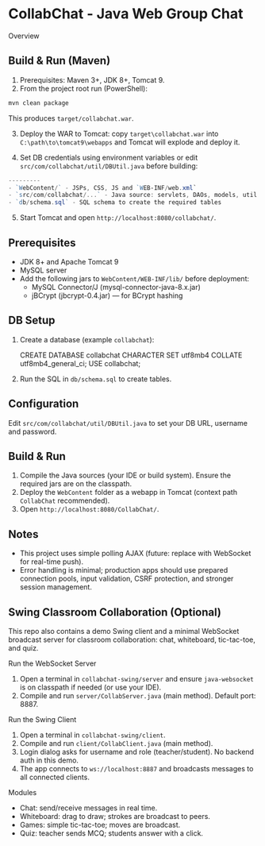 CollabChat - Java Web Group Chat
================================

Overview

Build & Run (Maven)
-------------------
1. Prerequisites: Maven 3+, JDK 8+, Tomcat 9.
2. From the project root run (PowerShell):

```powershell
mvn clean package
```

This produces `target/collabchat.war`.

3. Deploy the WAR to Tomcat: copy `target\collabchat.war` into `C:\path\to\tomcat9\webapps` and Tomcat will explode and deploy it.

4. Set DB credentials using environment variables or edit `src/com/collabchat/util/DBUtil.java` before building:

```powershell
---------
- `WebContent/` - JSPs, CSS, JS and `WEB-INF/web.xml`
- `src/com/collabchat/...` - Java source: servlets, DAOs, models, util
- `db/schema.sql` - SQL schema to create the required tables
```

5. Start Tomcat and open `http://localhost:8080/collabchat/`.

Prerequisites
-------------
- JDK 8+ and Apache Tomcat 9
- MySQL server
- Add the following jars to `WebContent/WEB-INF/lib/` before deployment:
  - MySQL Connector/J (mysql-connector-java-8.x.jar)
  - jBCrypt (jbcrypt-0.4.jar) — for BCrypt hashing

DB Setup
--------
1. Create a database (example `collabchat`):

   CREATE DATABASE collabchat CHARACTER SET utf8mb4 COLLATE utf8mb4_general_ci;
   USE collabchat;

2. Run the SQL in `db/schema.sql` to create tables.

Configuration
-------------
Edit `src/com/collabchat/util/DBUtil.java` to set your DB URL, username and password.

Build & Run
-----------
1. Compile the Java sources (your IDE or build system). Ensure the required jars are on the classpath.
2. Deploy the `WebContent` folder as a webapp in Tomcat (context path `CollabChat` recommended).
3. Open `http://localhost:8080/CollabChat/`.

Notes
-----
- This project uses simple polling AJAX (future: replace with WebSocket for real-time push).
- Error handling is minimal; production apps should use prepared connection pools, input validation, CSRF protection, and stronger session management.

Swing Classroom Collaboration (Optional)
---------------------------------------
This repo also contains a demo Swing client and a minimal WebSocket broadcast server for classroom collaboration: chat, whiteboard, tic-tac-toe, and quiz.

Run the WebSocket Server
1. Open a terminal in `collabchat-swing/server` and ensure `java-websocket` is on classpath if needed (or use your IDE).
2. Compile and run `server/CollabServer.java` (main method). Default port: 8887.

Run the Swing Client
1. Open a terminal in `collabchat-swing/client`.
2. Compile and run `client/CollabClient.java` (main method).
3. Login dialog asks for username and role (teacher/student). No backend auth in this demo.
4. The app connects to `ws://localhost:8887` and broadcasts messages to all connected clients.

Modules
- Chat: send/receive messages in real time.
- Whiteboard: drag to draw; strokes are broadcast to peers.
- Games: simple tic-tac-toe; moves are broadcast.
- Quiz: teacher sends MCQ; students answer with a click.
